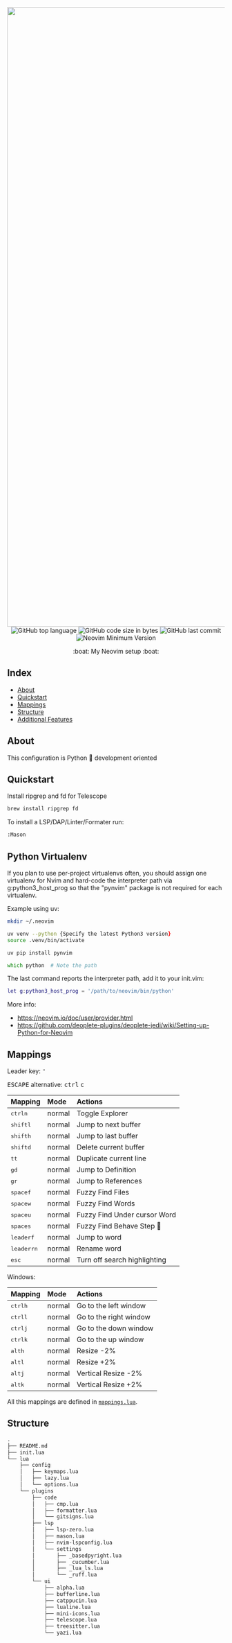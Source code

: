 <div align="center">
  <img width="1430" alt="Captura de pantalla 2023-04-14 a la(s) 12 13 57" src="https://user-images.githubusercontent.com/36242460/232085167-2c0a056f-5db5-4ef9-b704-e2a7a1b584ba.png">
  <img alt="GitHub top language" src="https://img.shields.io/github/languages/top/alanRizzo/dot-files?style=for-the-badge">
  <img alt="GitHub code size in bytes" src="https://img.shields.io/github/languages/code-size/alanRizzo/dot-files?style=for-the-badge">
  <img alt="GitHub last commit" src="https://img.shields.io/github/last-commit/alanRizzo/dot-files?style=for-the-badge">
  <img alt="Neovim Minimum Version" src="https://img.shields.io/badge/Neovim-0.8.0+-blueviolet.svg?style=for-the-badge&logo=Neovim">
  <br>
  <p>:boat: My Neovim setup :boat:</p>
</div>

## Index

- [About](#about)
- [Quickstart](#quickstart)
- [Mappings](#mappings)
- [Structure](#structure)
- [Additional Features](#additional-features)

## About

This configuration is Python :snake: development oriented

## Quickstart

Install ripgrep and fd for Telescope

```zsh
brew install ripgrep fd
```

To install a LSP/DAP/Linter/Formater run:

```zsh
:Mason
```

## Python Virtualenv

If you plan to use per-project virtualenvs often, you should assign one virtualenv for 
Nvim and hard-code the interpreter path via g:python3_host_prog so that the "pynvim" 
package is not required for each virtualenv.

Example using uv:

```zsh
mkdir ~/.neovim

uv venv --python {Specify the latest Python3 version}
source .venv/bin/activate

uv pip install pynvim

which python  # Note the path
```
The last command reports the interpreter path, add it to your init.vim:

```lua
let g:python3_host_prog = '/path/to/neovim/bin/python'
```

More info: 
- https://neovim.io/doc/user/provider.html
- https://github.com/deoplete-plugins/deoplete-jedi/wiki/Setting-up-Python-for-Neovim


## Mappings

Leader key: <kbd>'</kbd>

<kbd>ESCAPE</kbd> alternative: <kbd>ctrl</kbd> <kbd>c</kbd>

| Mapping                        | Mode   | Actions                               |
| :----------------------------  | :----- | :------------------------------------ |
| <kbd>ctrl</kbd><kbd>n</kbd>    | normal | Toggle Explorer                       |
| <kbd>shift</kbd><kbd>l</kbd>   | normal | Jump to next buffer                   |
| <kbd>shift</kbd><kbd>h</kbd>   | normal | Jump to last buffer                   |
| <kbd>shift</kbd><kbd>d</kbd>   | normal | Delete current buffer                 |
| <kbd>tt</kbd>                  | normal | Duplicate current line                |
| <kbd>gd</kbd>                  | normal | Jump to Definition                    |
| <kbd>gr</kbd>                  | normal | Jump to References                    |
| <kbd>space</kbd><kbd>f</kbd>   | normal | Fuzzy Find Files                      |
| <kbd>space</kbd><kbd>w</kbd>   | normal | Fuzzy Find Words                      |
| <kbd>space</kbd><kbd>u</kbd>   | normal | Fuzzy Find Under cursor Word          |
| <kbd>space</kbd><kbd>s</kbd>   | normal | Fuzzy Find Behave Step :construction: |
| <kbd>leader</kbd><kbd>f</kbd>  | normal | Jump to word                          |
| <kbd>leader</kbd><kbd>rn</kbd> | normal | Rename word                           |
| <kbd>esc</kbd>                 | normal | Turn off search highlighting          |

Windows:

| Mapping                         | Mode   | Actions                |
| :------------------------------ | :----- | :--------------------- |
| <kbd>ctrl</kbd><kbd>h</kbd>     | normal | Go to the left window  |
| <kbd>ctrl</kbd><kbd>l</kbd>     | normal | Go to the right window |
| <kbd>ctrl</kbd><kbd>j</kbd>     | normal | Go to the down window  |
| <kbd>ctrl</kbd><kbd>k</kbd>     | normal | Go to the up window    |
| <kbd>alt</kbd><kbd>h</kbd>      | normal | Resize -2%             |
| <kbd>alt</kbd><kbd>l</kbd>      | normal | Resize +2%             |
| <kbd>alt</kbd><kbd>j</kbd>      | normal | Vertical Resize -2%    |
| <kbd>alt</kbd><kbd>k</kbd>      | normal | Vertical Resize +2%    |

All this mappings are defined in [`mappings.lua`](./lua/config/keymaps.lua).

## Structure

```markdown
.
├── README.md
├── init.lua
└── lua
    ├── config
    │   ├── keymaps.lua
    │   ├── lazy.lua
    │   └── options.lua
    └── plugins
        ├── code
        │   ├── cmp.lua
        │   ├── formatter.lua
        │   └── gitsigns.lua
        ├── lsp
        │   ├── lsp-zero.lua
        │   ├── mason.lua
        │   ├── nvim-lspconfig.lua
        │   └── settings
        │       ├── _basedpyright.lua
        │       ├── _cucumber.lua
        │       ├── _lua_ls.lua
        │       └── _ruff.lua
        └── ui
            ├── alpha.lua
            ├── bufferline.lua
            ├── catppucin.lua
            ├── lualine.lua
            ├── mini-icons.lua
            ├── telescope.lua
            ├── treesitter.lua
            └── yazi.lua
```
